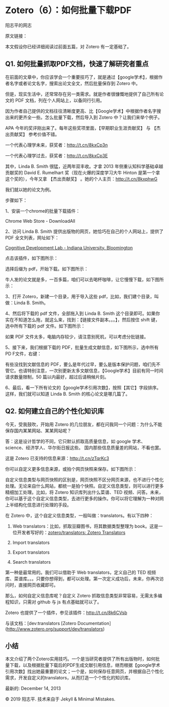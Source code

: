 # Zotero（6）：如何批量下载PDF

阳志平的网志

原文链接：

本文假设你已经详细阅读过前面五篇，对 Zotero 有一定基础了。

## Q1. 如何批量抓取PDF文档，快速了解研究者重点

在前面的文章中，你应该学会一个重要技巧了，就是通过【google学术】，根据作者名字或者论文名字，搜索出论文全文，然后批量保存到 Zotero 中。

但是，现实生活中，还常常存在另一类需求。就是作者很慷慨地提供了自己所有论文的 PDF 文档，列在个人网站上，以备同行引用。

因为作者自己提供的文档往往清晰度更高、比【Google学术】中根据作者名字搜出来的更齐全一些。怎么批量下载，然后导入到 Zotero 中？让我们来举个例子。

APA 今年的奖评刚出来了。每年这些奖项里面，【早期职业生涯贡献奖】 与 【杰出贡献奖】 参考价值不错。

一个代表心理学未来，获奖者：http://t.cn/8kxCp3n 

一个代表心理学过去，获奖者：http://t.cn/8kxCp3E

其中，Linda B. Smith 很猛，近两年双丰收。才拿 2013 年侧重认知科学基础卓越贡献奖的 David E. Rumelhart 奖（现在火爆的深度学习大牛 Hinton 是第一个拿这个奖的），今年又拿 【杰出贡献奖】 。她的个人主页：http://t.cn/8kxphwG

我们就以她的论文为例。

步骤如下：

1、安装一个chrome的批量下载插件：

Chrome Web Store - DownloadAll

2、访问 Linda B. Smith 提供出版物的网页，她恰巧在自己的个人网站上，提供了 PDF 全文列表，网址如下：

[Cognitive Development Lab - Indiana University. Bloomington](http://www.indiana.edu/~cogdev/publications.html)

点击该插件，如下图所示：

选择后缀为 pdf，开始下载。如下图所示：

牛人发的论文就是多，一百多篇，咱们可以去喝杯咖啡，让它慢慢下载，如下图所示：

3、打开 Zotero，新建一个目录，用于导入这些 pdf，比如，我们建个目录，叫做：Linda B. Smith。

4、然后将下载的 pdf 文件，全部拖入到 Linda B. Smith 这个目录即可。如果你实在不知道怎么拖，就这么来，找到：【链接文件副本。。。】，然后按住 shift 键，选中所有下载的 pdf 文件。如下图所示：

如果 PDF 文件太多，电脑内存较少，请注意别死机，可以考虑分批链接。

5、接下来，我们根据下载的 PDF，批量生成文献信息，如下图所示，选中所有 PD F文件，右键：

有些没找到文献信息的 PDF，要么是年代过早，要么是版本保护问题，咱们先不管它。也请特别注意，一次别更新太多文献信息，【Google学术】目前有同一时间请求数量限制，50 篇以内最好，超过后请稍候片刻。

6、最后，看一下所有论文的【google学术引用次数】，按照【其它】字段排序。这样，我们就可以知道 Linda B. Smith 的核心论文是哪几篇了。

## Q2. 如何建立自己的个性化知识库

今天，受我鼓吹，开始用 Zotero 的几位朋友，都在问我同一个问题：为什么不能保存国内某某网站、某某网站呢？

答：这是设计哲学的不同，它只默认抓取高质量信息，如 google 学术、science、经济学人、华尔街日报这些。 国内那些信息质量差的网站，不看也罢。

这是 Zotero 已支持的信息来源：http://t.cn/zTqrKc3

你可以自定义更多信息来源，或拍个网页快照来保存。如下图所示：

自定义信息类型与网页快照的区别是，网页快照不区分网页来源，也不进行个性化处理。无论来自什么网站，都统一是拍个快照。自定义信息类型，则可以进行更多精细加工处理。比如，将 Zotero 知识库列出什么菜谱、TED 视频、问答。未来，你可以基于这个自定义信息类型，去进行更多的操作。你可以将它理解为一种对网上半结构化信息进行处理的手段。

在 Zotero 中，这个自定义信息类型，一般叫做：translators。有以下四种：

1. Web translators：比如，抓取豆瓣图书，将其数据类型整理为 book。这是一位开发者写好的：[zotero/translators: Zotero Translators](https://github.com/zotero/translators)

2. Import translators
3. Export translators
4. Search translators

第一种是最常用的。我们可以借助于 Web translators，定义自己的 TED 视频库、菜谱库。。。只要你想得到，都可以处理。第一次定义成功后，未来，你再次访问时，直接网页收藏即可。

那么，如何自定义信息库呢？自定义 Zotero 抓取信息类型非常容易，无需太多编程知识，只需对 github 与 js 有点基础就可以了。 

Zotero 也提供了一个插件，参见该插件：http://t.cn/8k6CVsb 

与该文档：[dev:translators [Zotero Documentation］(http://www.zotero.org/support/dev/translators)

## 小结

本文介绍了两个Zotero实用技巧。一个是当研究者提供了所有出版物时，如何批量下载，以及根据批量下载后的PDF生成文献引用信息，继而根据【google学术引用次数】找出她最重要的论文；一个是，如何保存任意网页，并根据自己个性化需求，开发自定义的translators，从而打造一个个性化的知识库。

最新的: December 14, 2013

© 2019 阳志平. 技术来自于 Jekyll & Minimal Mistakes.